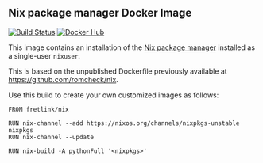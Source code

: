## Nix package manager Docker Image

[![Build Status](https://travis-ci.com/fretlink/docker-nix.svg?branch=master)](https://travis-ci.com/fretlink/docker-nix) [![Docker Hub](https://img.shields.io/badge/docker-fretlink%2Fnix-blue.svg?style=flat)](https://registry.hub.docker.com/u/fretlink/nix/)

This image contains an installation of the [Nix package manager](https://nixos.org/nix/) installed as a single-user `nixuser`.

This is based on the unpublished Dockerfile previously available at https://github.com/romcheck/nix.

Use this build to create your own customized images as follows:

    FROM fretlink/nix

    RUN nix-channel --add https://nixos.org/channels/nixpkgs-unstable nixpkgs
    RUN nix-channel --update

    RUN nix-build -A pythonFull '<nixpkgs>'
